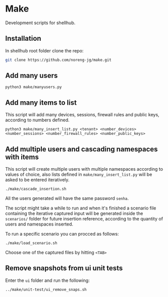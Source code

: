 # Make 

Development scripts for shellhub. 

## Installation

In shellhub root folder clone the repo:

```bash
git clone https://github.com/noreng-jg/make.git

```

## Add many users

```
python3 make/manyusers.py
```

## Add many items to list

This script will add many devices, sessions, firewall rules and public keys, according to numbers defined.

```
python3 make/many_insert_list.py <tenant> <number_devices> <number_sessions> <number_firewall_rules> <number_public_keys>
```

## Add multiple users and cascading namespaces with items 

This script will create multiple users with multiple namespaces according to values of choice, also lists defined in `make/many_insert_list.py` will be asked to be entered iteratively.

```
./make/cascade_insertion.sh
```

All the users generated will have the same password `senha`.

The script might take a while to run and when it's finished a scenario file containing the iterative captured input will be generated inside the `scenarios/` folder for future insertion reference, according to the quantity of users and namespaces inserted. 

To run a specific scenario you can procced as follows:

```
./make/load_scenario.sh
```

Choose one of the captured files by hitting `<TAB>`


## Remove snapshots from ui unit tests

Enter the `ui` folder and run the following:

```bash
../make/unit-test/ui_remove_snaps.sh
```
